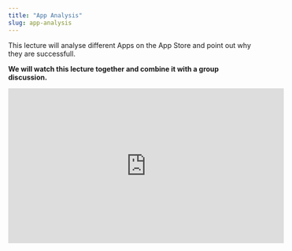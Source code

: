 ```yaml
---
title: "App Analysis"
slug: app-analysis
---
```


This lecture will analyse different Apps on the App Store and point out why they are successfull. 

**We will watch this lecture together and combine it with a group discussion.**

<iframe width="560" height="315" src="https://www.youtube.com/embed/jIDGWYFS2Zc" frameborder="0" allowfullscreen></iframe>